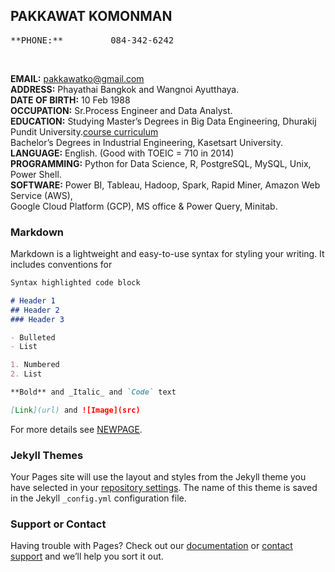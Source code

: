 ## PAKKAWAT KOMONMAN
<pre>
**PHONE:**         084-342-6242</pre><br />   
**EMAIL:**         pakkawatko@gmail.com</pre><br />
**ADDRESS:**       Phayathai Bangkok and Wangnoi Ayutthaya.</pre><br />
**DATE OF BIRTH:** 10 Feb 1988</pre><br />
**OCCUPATION:**    Sr.Process Engineer and Data Analyst.</pre><br />
**EDUCATION:**     Studying Master’s Degrees in Big Data Engineering, Dhurakij Pundit University.[course curriculum](https://cite.dpu.ac.th/bigdata/master-bigdata/structure-bigdata.html)<br />
                   Bachelor’s Degrees in Industrial Engineering, Kasetsart University.<br />
**LANGUAGE:**      English. (Good with TOEIC = 710 in 2014)<br />
**PROGRAMMING:**   Python for Data Science, R, PostgreSQL, MySQL, Unix, Power Shell.<br />
**SOFTWARE:**      Power BI, Tableau, Hadoop, Spark, Rapid Miner, Amazon Web Service (AWS),<br /> 
                   Google Cloud Platform (GCP), MS office & Power Query, Minitab.<br />
</pre>


### Markdown

Markdown is a lightweight and easy-to-use syntax for styling your writing. It includes conventions for

```markdown
Syntax highlighted code block

# Header 1
## Header 2
### Header 3

- Bulleted
- List

1. Numbered
2. List

**Bold** and _Italic_ and `Code` text

[Link](url) and ![Image](src)
```

For more details see [NEWPAGE](https://pakkawatk.github.io/portfolio/page1).

### Jekyll Themes

Your Pages site will use the layout and styles from the Jekyll theme you have selected in your [repository settings](https://github.com/Pakkawatk/pakkawatko/settings/pages). The name of this theme is saved in the Jekyll `_config.yml` configuration file.

### Support or Contact

Having trouble with Pages? Check out our [documentation](https://docs.github.com/categories/github-pages-basics/) or [contact support](https://support.github.com/contact) and we’ll help you sort it out.
